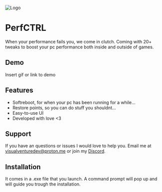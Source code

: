 
![Logo](https://i.imgur.com/KC7jW87.png)


# PerfCTRL

When your performance fails you, we come in clutch. Coming with 20+ tweaks to boost your pc performance both inside and outside of games.


## Demo

Insert gif or link to demo


## Features

- Softreboot, for when your pc has been running for a while...
- Restore points, so you can do stuff you shouldnt...
- Easy-to-use UI
- Developed with love <3


## Support

If you have an questions or issues I would love to help you. Email me at visualventuredev@proton.me or join my [Discord](https://discord.gg/GkhwF53JbF).


## Installation

It comes in a .exe file that you launch. A command prompt will pop up and will guide you trough the installation. 

    
